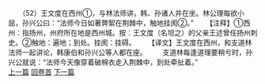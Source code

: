 　　（52）王文度在西州①，与林法师讲，韩、孙诸人并在坐。林公理每欲小屈，孙兴公曰：“法师今日如著弊絮在荆棘中，触地挂阂②。”
　　【注释】①西州：指扬州，州府所在地是西州城。按：王文度（名坦之）的父亲王述曾任扬州刺史。②触地：遍地；到处。挂阂：挂碍。
　　【译文】王文度在西州，和支道林法师一起讲论，韩康伯和孙兴公等人都在座。
　　支道林每逢道理要稍亏时，孙兴公就说：“法师今天像穿着破棉衣走入荆棘中，到处牵扯着。”
<br>[上一篇](25_51) [回卷首](25_00) [下一篇](25_53)

